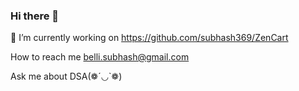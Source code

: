 ### Hi there 👋

🔭 I’m currently working on  https://github.com/subhash369/ZenCart

 How to reach me belli.subhash@gmail.com
 
  Ask me about DSA(❁´◡`❁)
<!--
**subhash369/subhash369** is a ✨ _special_ ✨ repository because its `README.md` (this file) appears on your GitHub profile.

Here are some ideas to get you started:

- 🔭 I’m currently working on ...
- 🌱 I’m currently learning ...
- 👯 I’m looking to collaborate on ...
- 🤔 I’m looking for help with ...
- 💬 Ask me about ...
- 📫 How to reach me: ...
- 😄 Pronouns: ...
- ⚡ Fun fact: ...
-->
